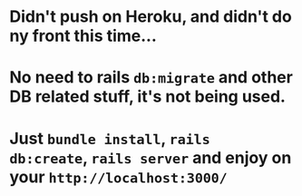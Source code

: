 # Didn't push on Heroku, and didn't do ny front this time...
# No need to rails `db:migrate` and other DB related stuff, it's not being used.
# Just `bundle install`, `rails db:create`, `rails server` and enjoy on your `http://localhost:3000/`

